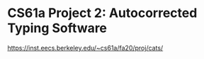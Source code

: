 # CS61a Project 2: Autocorrected Typing Software
https://inst.eecs.berkeley.edu/~cs61a/fa20/proj/cats/